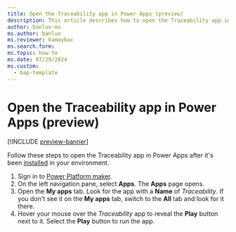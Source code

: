 ```yaml
---
title: Open the Traceability app in Power Apps (preview)
description: This article describes how to open the Traceability app in Power Apps.
author: banluo-ms
ms.author: banluo
ms.reviewer: kamaybac
ms.search.form: 
ms.topic: how-to
ms.date: 07/29/2024
ms.custom: 
  - bap-template
---
```


# Open the Traceability app in Power Apps (preview)

[!INCLUDE [preview-banner](~/../shared-content/shared/preview-includes/preview-banner.md)]
<!-- KFM: Preview until further notice -->

Follow these steps to open the Traceability app in Power Apps after it's been [installed](traceability-install.md) in your environment.

1. Sign in to [Power Platform maker](https://make.powerapps.com/).
1. On the left navigation pane, select **Apps**. The **Apps** page opens.
1. Open the **My apps** tab. Look for the app with a **Name** of *Traceability*. If you don't see it on the **My apps** tab, switch to the **All** tab and look for it there.
1. Hover your mouse over the *Traceability* app to reveal the **Play** button next to it. Select the **Play** button to run the app.
